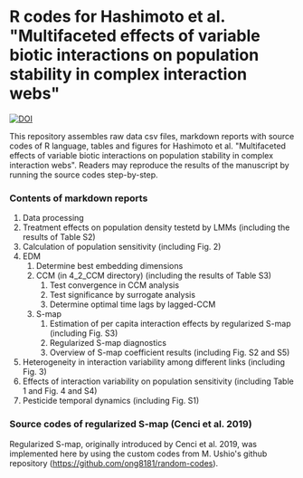 # R codes for Hashimoto et al. "Multifaceted effects of variable biotic interactions on population stability in complex interaction webs"

[![DOI](https://zenodo.org/badge/792975184.svg)](https://zenodo.org/badge/latestdoi/792975184)

This repository assembles raw data csv files, markdown reports with source codes of R language, tables and figures for Hashimoto et al. "Multifaceted effects of variable biotic interactions on population stability in complex interaction webs". Readers may reproduce the results of the manuscript by running the source codes step-by-step.

### Contents of markdown reports

1. Data processing
2. Treatment effects on population density testetd by LMMs (including the results of Table S2)
3. Calculation of population sensitivity (including Fig. 2)
4. EDM
    1. Determine best embedding dimensions
    2. CCM (in 4_2_CCM directory) (including the results of Table S3)
        1. Test convergence in CCM analysis
        2. Test significance by surrogate analysis
        3. Determine optimal time lags by lagged-CCM
    3. S-map
        1. Estimation of per capita interaction effects by regularized S-map (including Fig. S3)
        2. Regularized S-map diagnostics
        3. Overview of S-map coefficient results (including Fig. S2 and S5)
5. Heterogeneity in interaction variability among different links (including Fig. 3)
6. Effects of interaction variability on population sensitivity (including Table 1 and Fig. 4 and S4)
7. Pesticide temporal dynamics (including Fig. S1)

### Source codes of regularized S-map (Cenci et al. 2019)

Regularized S-map, originally introduced by Cenci et al. 2019, was implemented here by using the custom codes from M. Ushio's github repository (https://github.com/ong8181/random-codes).
